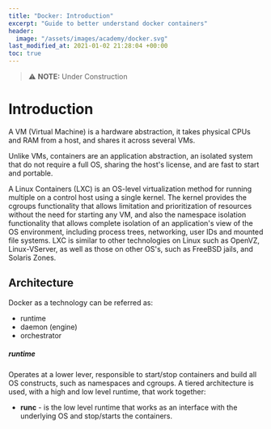 ```yaml
---
title: "Docker: Introduction"
excerpt: "Guide to better understand docker containers"
header:
  image: "/assets/images/academy/docker.svg"
last_modified_at: 2021-01-02 21:28:04 +00:00
toc: true
---
```


> :warning: **NOTE:** Under Construction

# Introduction

A VM (Virtual Machine) is a hardware abstraction, it takes physical CPUs and RAM from a host, and shares it across several VMs.

Unlike VMs, containers are an application abstraction, an isolated system that do not require a full OS, sharing the host's license, and are fast to start and portable.

A Linux Containers (LXC) is an OS-level virtualization method for running multiple on a control host using a single kernel.
The kernel provides the cgroups functionality that allows limitation and prioritization of resources without the need for starting any VM, and also the namespace isolation functionality that allows complete isolation of an application's view of the OS environment, including process trees, networking, user IDs and mounted file systems.
LXC is similar to other technologies on Linux such as OpenVZ, Linux-VServer, as well as those on other OS's, such as FreeBSD jails, and Solaris Zones.

## Architecture

Docker as a technology can be referred as:
* runtime
* daemon (engine)
* orchestrator

##### runtime

Operates at a lower lever, responsible to start/stop containers and build all OS constructs, such as namespaces and cgroups.
A tiered architecture is used, with a high and low level runtime, that work together:
* **runc** - is the low level runtime that works as an interface with the underlying OS and stop/starts the containers.
